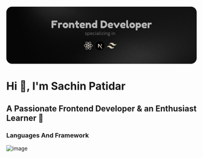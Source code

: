 


![Frontend Developer](image.png)
# Hi 👋, I'm Sachin Patidar
## A Passionate Frontend Developer & an Enthusiast Learner 💎


### Languages And Framework 
![image](https://github.com/harry413/sachin413/assets/73785500/08536a4f-3840-4d60-a410-969e3c6bb040)

